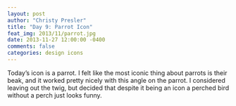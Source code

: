 ```yaml
---
layout: post
author: "Christy Presler"
title: "Day 9: Parrot Icon"
feat_img: 2013/11/parrot.jpg
date: 2013-11-27 12:00:00 -0400
comments: false
categories: design icons
---
```

Today’s icon is a parrot. I felt like the most iconic thing about parrots is their beak, and it worked pretty nicely with this angle on the parrot. I considered leaving out the twig, but decided that despite it being an icon a perched bird without a perch just looks funny.

<div class="row">
    <div class="col-sm-6 col-sm-offset-3">
        <img src="{{ site.blog_img_url | prepend: site.url }}{{page.feat_img}}" alt="" />
    </div>
</div>